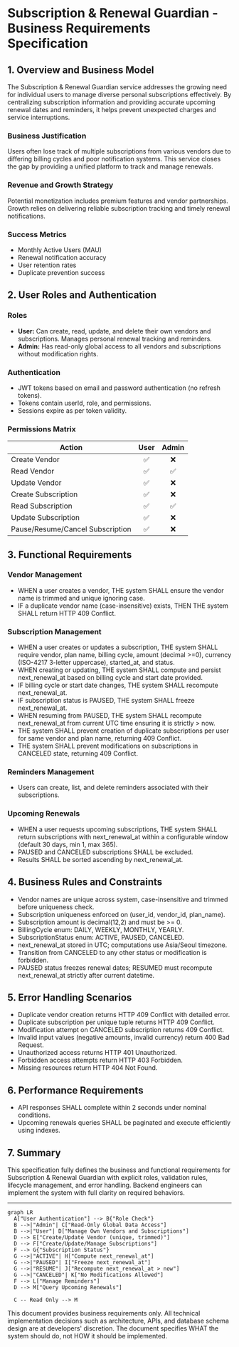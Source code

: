 # Subscription & Renewal Guardian - Business Requirements Specification

## 1. Overview and Business Model

The Subscription & Renewal Guardian service addresses the growing need for individual users to manage diverse personal subscriptions effectively. By centralizing subscription information and providing accurate upcoming renewal dates and reminders, it helps prevent unexpected charges and service interruptions.

### Business Justification
Users often lose track of multiple subscriptions from various vendors due to differing billing cycles and poor notification systems. This service closes the gap by providing a unified platform to track and manage renewals.

### Revenue and Growth Strategy
Potential monetization includes premium features and vendor partnerships. Growth relies on delivering reliable subscription tracking and timely renewal notifications.

### Success Metrics
- Monthly Active Users (MAU)
- Renewal notification accuracy
- User retention rates
- Duplicate prevention success

## 2. User Roles and Authentication

### Roles
- **User:** Can create, read, update, and delete their own vendors and subscriptions. Manages personal renewal tracking and reminders.
- **Admin:** Has read-only global access to all vendors and subscriptions without modification rights.

### Authentication
- JWT tokens based on email and password authentication (no refresh tokens).
- Tokens contain userId, role, and permissions.
- Sessions expire as per token validity.

### Permissions Matrix
| Action                         | User | Admin |
|-------------------------------|:----:|:-----:|
| Create Vendor                 | ✅   | ❌    |
| Read Vendor                   | ✅   | ✅    |
| Update Vendor                 | ✅   | ❌    |
| Create Subscription            | ✅   | ❌    |
| Read Subscription              | ✅   | ✅    |
| Update Subscription            | ✅   | ❌    |
| Pause/Resume/Cancel Subscription | ✅   | ❌    |

## 3. Functional Requirements

### Vendor Management
- WHEN a user creates a vendor, THE system SHALL ensure the vendor name is trimmed and unique ignoring case.
- IF a duplicate vendor name (case-insensitive) exists, THEN THE system SHALL return HTTP 409 Conflict.

### Subscription Management
- WHEN a user creates or updates a subscription, THE system SHALL require vendor, plan name, billing cycle, amount (decimal >=0), currency (ISO-4217 3-letter uppercase), started_at, and status.
- WHEN creating or updating, THE system SHALL compute and persist next_renewal_at based on billing cycle and start date provided.
- IF billing cycle or start date changes, THE system SHALL recompute next_renewal_at.
- IF subscription status is PAUSED, THE system SHALL freeze next_renewal_at.
- WHEN resuming from PAUSED, THE system SHALL recompute next_renewal_at from current UTC time ensuring it is strictly > now.
- THE system SHALL prevent creation of duplicate subscriptions per user for same vendor and plan name, returning 409 Conflict.
- THE system SHALL prevent modifications on subscriptions in CANCELED state, returning 409 Conflict.

### Reminders Management
- Users can create, list, and delete reminders associated with their subscriptions.

### Upcoming Renewals
- WHEN a user requests upcoming subscriptions, THE system SHALL return subscriptions with next_renewal_at within a configurable window (default 30 days, min 1, max 365).
- PAUSED and CANCELED subscriptions SHALL be excluded.
- Results SHALL be sorted ascending by next_renewal_at.

## 4. Business Rules and Constraints

- Vendor names are unique across system, case-insensitive and trimmed before uniqueness check.
- Subscription uniqueness enforced on (user_id, vendor_id, plan_name).
- Subscription amount is decimal(12,2) and must be >= 0.
- BillingCycle enum: DAILY, WEEKLY, MONTHLY, YEARLY.
- SubscriptionStatus enum: ACTIVE, PAUSED, CANCELED.
- next_renewal_at stored in UTC; computations use Asia/Seoul timezone.
- Transition from CANCELED to any other status or modification is forbidden.
- PAUSED status freezes renewal dates; RESUMED must recompute next_renewal_at strictly after current datetime.

## 5. Error Handling Scenarios

- Duplicate vendor creation returns HTTP 409 Conflict with detailed error.
- Duplicate subscription per unique tuple returns HTTP 409 Conflict.
- Modification attempt on CANCELED subscription returns 409 Conflict.
- Invalid input values (negative amounts, invalid currency) return 400 Bad Request.
- Unauthorized access returns HTTP 401 Unauthorized.
- Forbidden access attempts return HTTP 403 Forbidden.
- Missing resources return HTTP 404 Not Found.

## 6. Performance Requirements

- API responses SHALL complete within 2 seconds under nominal conditions.
- Upcoming renewals queries SHALL be paginated and execute efficiently using indexes.

## 7. Summary

This specification fully defines the business and functional requirements for Subscription & Renewal Guardian with explicit roles, validation rules, lifecycle management, and error handling. Backend engineers can implement the system with full clarity on required behaviors.

---

```mermaid
graph LR
  A["User Authentication"] --> B{"Role Check"}
  B -->|"Admin"| C["Read-Only Global Data Access"]
  B -->|"User"| D["Manage Own Vendors and Subscriptions"]
  D --> E["Create/Update Vendor (unique, trimmed)"]
  D --> F["Create/Update/Manage Subscriptions"]
  F --> G{"Subscription Status"}
  G -->|"ACTIVE"| H["Compute next_renewal_at"]
  G -->|"PAUSED"| I["Freeze next_renewal_at"]
  G -->|"RESUME"| J["Recompute next_renewal_at > now"]
  G -->|"CANCELED"| K["No Modifications Allowed"]
  F --> L["Manage Reminders"]
  D --> M["Query Upcoming Renewals"]

  C -- Read Only --> M

```

This document provides business requirements only. All technical implementation decisions such as architecture, APIs, and database schema design are at developers' discretion. The document specifies WHAT the system should do, not HOW it should be implemented.